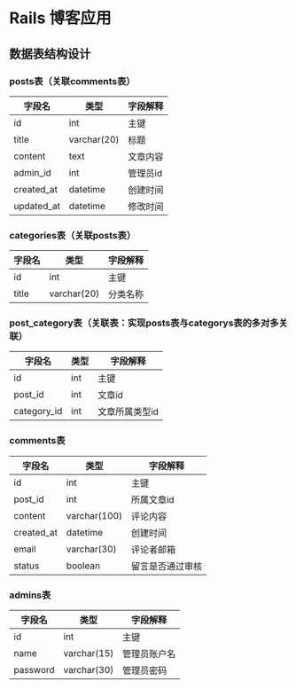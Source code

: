 # Rails 博客应用

## 数据表结构设计

### posts表（关联comments表）

字段名        | 类型          | 字段解释
---------- | ----------- | -----
id         | int         | 主键
title      | varchar(20) | 标题
content    | text        | 文章内容
admin_id   | int         | 管理员id
created_at | datetime    | 创建时间
updated_at | datetime    | 修改时间

### categories表（关联posts表）

字段名   | 类型          | 字段解释
----- | ----------- | ----
id    | int         | 主键
title | varchar(20) | 分类名称

### post_category表（关联表：实现posts表与categorys表的多对多关联）

字段名         | 类型  | 字段解释
----------- | --- | --------
id          | int | 主键
post_id     | int | 文章id
category_id | int | 文章所属类型id

### comments表

字段名        | 类型           | 字段解释
---------- | ------------ | --------
id         | int          | 主键
post_id    | int          | 所属文章id
content    | varchar(100) | 评论内容
created_at | datetime     | 创建时间
email      | varchar(30)  | 评论者邮箱
status     | boolean      | 留言是否通过审核

### admins表

字段名      | 类型          | 字段解释
-------- | ----------- | ------
id       | int         | 主键
name     | varchar(15) | 管理员账户名
password | varchar(30) | 管理员密码
